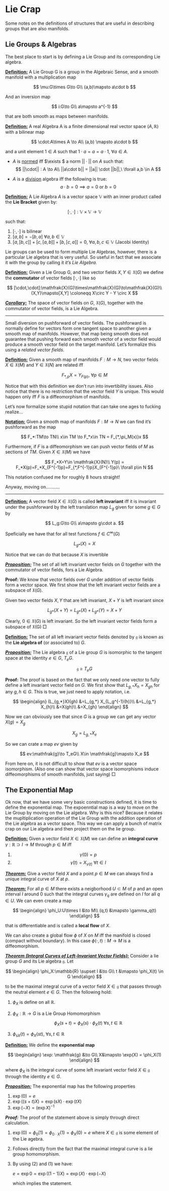 # Lie Crap

Some notes on the definitions of structures that are useful in describing groups that are also manifolds.

## Lie Groups & Algebras

The best place to start is by defining a Lie Group and its corresponding Lie algebra.

**<u>Definition:</u>** A Lie Group G is a group in the Algebraic Sense, and a smooth manifold with a multiplication map

$$
\mu:G\times G\to G\\
(a,b)\mapsto a\cdot b
$$

And an inversion map

$$
i:G\to G\\
a\mapsto a^{-1}
$$

that are both smooth as maps between manifolds.



**<u>Definition:</u>** A real Algebra A is a finite dimensional real vector space $(A,\mathbb{R})$ with a bilinear map

$$
\cdot:A\times A \to A\\
(a,b) \mapsto a\cdot b
$$

and a unit element $1\in A$ such that $1\cdot a = a = a \cdot 1,\ \forall a \in A$.

- $A$ is <u>normed</u> iff $\exists $ a norm $||\cdot||$ on $A$ such that:
  $$
  ||\cdot|| : A \to A\\
  ||a\cdot b|| = ||a|| \cdot ||b||,\ \forall a,b \in A
  $$

- $A$ is a <u>division</u> algebra iff the following is true:
  $$
  a\cdot b = 0 \implies a=0 \text{ or } b = 0
  $$

**<u>Definition:</u>** A Lie Algebra $A$ is a vector space $\mathbb{V}$ with an inner product called the **Lie Bracket** given by:

$$
[\cdot,\cdot]:\mathbb{V}\times \mathbb{V}\to \mathbb{V}
$$

such that:

1. $[\cdot,\cdot]$ is bilinear
2. $[a,b] = - [b,a]\ \forall a,b\in \mathbb{V}$
3. $[a,[b,c]] + [c,[a,b]] + [b,[c,a]] = 0,\ \forall a,b,c\in \mathbb{V}$ (Jacobi Identity)



Lie groups can be used to form multiple Lie Algebras, however, there is a particular Lie algebra that is very useful. So useful in fact that we associate it with the group by calling it *it’s Lie Algebra.* 

**<u>Definition:</u>** Given a Lie Group G, and two vector fields $X,Y \in \mathfrak{X}(G)$ we define the **commutator** of vector fields $[\cdot,\cdot]$ like so

$$
[\cdot,\cdot]:\mathfrak{X}(G)\times\mathfrak{X}(G)\to\mathfrak{X}(G)\\
(X,Y)\mapsto[X,Y] \coloneqq X\circ Y - Y \circ X
$$

**<u>*Corollary:*</u>** The space of vector fields on $G$, $\mathfrak{X}(G)$, together with the commutator of vector fields, is a Lie Algebra.

---

Small diversion on pushforward of vector fields. The pushforward is normally define for vectors form one tangent space to another given a smooth map of manifolds. However, that map being smooth does not guarantee that pushing forward each smooth vector of a vector field would produce a smooth vector field on the target manifold. Let’s formalize this using a *related vector fields*.

**<u>Definition:</u>** Given a smooth map of manifolds $F:M\to N$, two vector fields $X\in \mathfrak{X}(M)$ and $Y\in \mathfrak{X}(N)$ are related iff

$$
F_{*,p}X=Y_{F(p)},\ \forall p\in M
$$

Notice that with this definition we don’t run into invertibility issues. Also notice that there is no restriction that the vector field $Y$ is unique. This would happen only iff $F$ is a diffeomorphism of manifolds. 



Let’s now formalize some stupid notation that can take one ages to fucking realize…

**<u>Notation:</u>** Given a smooth map of manifolds $F:M\to N$ we can find it’s pushforward as the map

$$
F_*:TM\to TN\\
x\in TM \to F_*x\in TN = F_{*,\pi_M(x)}x
$$

Furthermore, if $F$ is a diffeomorphism we can push vector fields of $M$ as sections of $TM$. Given $X\in \mathfrak{X}(M)$ we have

$$
F_*X=Y\in \mathfrak{X}(N)\\
Y(p) = F_*X(p)=F_*X_{F^{-1}p}=F_{*,F^{-1}p}X_{F^{-1}p}\ \forall p\in N
$$

This notation confused me for roughly 8 hours straight!

Anyway, moving on………..

---

**<u>Definition:</u>** A vector field $X\in \mathfrak{X}(G)$ is called **left invariant** iff it is invariant under the pushforward by the left translation map $L_g$ given for some $g\in G$ by

$$
L_g:G\to G\\
a\mapsto g\cdot a.
$$

Speficially we have that for all test functions $f\in C^\infty(G)$ 

$$
L_{g*}(X) = X
$$

Notice that we can do that because $X$ is invertible

**<u>*Proposition:*</u>** The set of all left invariant vector fields on $G$ together with the commutator of vector fields, fors a Lie Algebra.

**Proof:** We know that vector fields over $G$ under addition of vector fields form a vector space. We first show that the left invariant vector fields are a subspace of $\mathfrak{X}(G)$. 

Given two vector fields $X,Y$ that are left invariant, $X+Y$ is left invariant since 

$$
L_{g*}(X+Y) = L_{g*}(X)+L_{g*}(Y) = X+Y
$$

Clearly, $0\in \mathfrak{X}(G)$ is left invariant. So the left invariant vector fields form a subspace of $\mathfrak{X}$(G) $\Box$

**<u>Definition:</u>** The set of all left invariant vector fields denoted by $\mathfrak{g}$ is known as the **Lie algebra of**  (or associated to) $G$.

**<u>*Proposition:*</u>** The Lie algebra $\mathfrak{g}$ of a Lie group $G$ is isomorphic to the tangent space at the identity $e\in G$, $T_eG$.

$$
\mathfrak{g} \cong T_eG
$$

**Proof:** The proof is based on the fact that we only need one vector to fully define a left invariant vector field on $G$. We first show that $L_{g,*} X_h=X_{gh}$ for any $g,h \in G$. This is true, we just need to apply notation, i.e.

$$
\begin{align}
(L_{g,*}X)(gh) 
&=L_{g,*} X_{L_g^{-1}(h)}\\
&=L_{g,*} X_{h}\\
&=X(gh)\\
&=X_{gh}
\end{align}
$$

Now we can obviously see that since $G$ is a group we can get any vector $X(g)=X_g$

$$
X_g = L_{g,*}X_e
$$

So we can crate a map $ev$ given by

$$
ev:\mathfrak{g}\to T_eG\\
X\in \mathfrak{g}\mapsto X_e
$$

From here on, it is not difficult to show that $ev$ is a vector space isomorphism. (Also one can show that vector space isomorphisms induce diffeomorphisms of smooth manifolds, just saying) $\Box$



## The Exponential Map

Ok now, that we have some very basic constructions defined, it is time to define the exponential map. The expoenntial map is a way to move on the Lie Group by moving on the Lie algebra. Why is this nice? Because it relates the mupltiplication operation of the Lie Group with the addition operation of the Lie algebra as a vector space. This way we can apply a bunch of matrix crap on our Lie algebra and then project them on the lie group. 



**<u>Definition:</u>** Given a vector field $X \in \mathfrak{X}(M)$ we can define an **integral curve** $\gamma: \mathbb{R} \supset I \to M$  through $p\in M$ iff

1. $$\gamma(0) = p$$
2. $$\dot{\gamma}(t) = X_{\gamma(t)} \ \forall t\in I$$

**<u>*Theorem:*</u>** Give a vector field $X$ and a point $p \in M$ we can always find a unique integral curve of $X$ at $p$. 

***<u>Theorem:</u>*** For all $p\in M$ there exists a neigborhood $U \subset M$ of $p$ and an open interval $I$ around $0$ such that the integral curves $\gamma_q$ are defined on $I$ for all $q \in U$. We can even create a map

$$
\begin{align}
\phi_U:U\times I &\to M\\
(q,t) &\mapsto \gamma_q(t)
\end{align}
$$

that is differentiable and is called a **local flow** of $X$.

We can also create a global flow $\phi$ of $X$ on $M$ iff the manifold is closed (compact without boundary). In this case $\phi(\cdot,t):M\to M$ is a diffeomorphism.

***<u>Theorem (Integral Curves of Left-Invariant Vector Fields):</u>*** Consider a lie group $G$ and its Lie algebra $\mathfrak{g}$. Let

$$
\begin{align}
\phi_X:\mathbb{R} \supset I &\to G\\
t &\mapsto \phi_X(t) \in G
\end{align}
$$

to be the maximal integral curve of a vector field $X \in \mathfrak{g}$ that passes through the neutral element $e \in G$. Then the following hold:

1. $\phi_X$ is define on all $\mathbb{R}$.

2. $\phi_X: \mathbb{R} \to G$ is a Lie Group Homomorphism
   $$
   \phi_X(s+t)=\phi_X(s)\cdot\phi_X(t)\ \forall s,t \in \mathbb{R}
   $$

3. $\phi_{sX}(t) = \phi_X(st),\ \forall s,t \in \mathbb{R}$

**<u>Definition:</u>** We define the **exponential map**

$$
\begin{align}
\exp: \mathfrak{g} &\to G\\
X&\mapsto \exp(X) = \phi_X(1)
\end{align}
$$

where $\phi_X$ is the integral curve of some left invariant vector field $X \in \mathfrak{g}$ through the identity $e \in G$.

**<u>*Proposition:*</u>** The exponential map has the following properties

1. $\exp(0) = e$
2. $\exp((s+t)X) = \exp(sX)\cdot \exp(tX)$
3. $\exp(-X) = (\exp X)^{-1}$

***Proof:*** The proof of the statement above is simply through direct calculation. 

1. $\exp(0) = \phi_0(1) = \phi_{0\cdot X}(1) = \phi_{X}(0) = e$ where $X \in \mathfrak{g}$ is some element of the Lie agebra.

2. Follows directly from the fact that the maximal integral curve is a lie group homomorphism. 

3. By using (2) and (1) we have:

   $e=\exp{0}=\exp((1-1)X) = \exp(X)\cdot \exp(-X)$ 

   which implies the statement.

